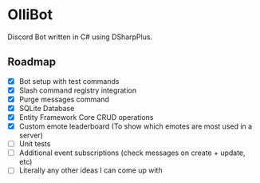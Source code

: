 # OlliBot

Discord Bot written in C# using DSharpPlus. 


## Roadmap

- [x] Bot setup with test commands
- [x] Slash command registry integration
- [x] Purge messages command
- [x] SQLite Database
- [x] Entity Framework Core CRUD operations
- [x] Custom emote leaderboard (To show which emotes are most used in a server)
- [ ] Unit tests
- [ ] Additional event subscriptions (check messages on create + update, etc)
- [ ] Literally any other ideas I can come up with
